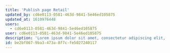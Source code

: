 ```yaml
---
title: 'Publish page Retail'
updated_by: cd6e0113-0581-463d-9841-5e46ed105875
updated_at: 1610976448
users:
  - cd6e0113-0581-463d-9841-5e46ed105875
user: cd6e0113-0581-463d-9841-5e46ed105875
description: 'Lorem ipsum dolor sit amet, consectetur adipiscing elit, sed do eiusmod tempor incididunt ut labore et dolore magna aliqua.'
id: be2bf867-9ba3-473a-8f7c-fe5027240117
---
```

